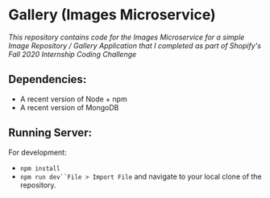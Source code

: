 # Gallery  (Images Microservice)

*This repository contains code for the Images Microservice for a simple Image Repository / Gallery Application that I
 completed as part of Shopify's Fall 2020 Internship Coding Challenge*


## Dependencies:

* A recent version of Node + npm
* A recent version of MongoDB

## Running Server:

For development:
* `npm install`
* `npm run dev``File > Import File` and navigate to your local clone of the repository.